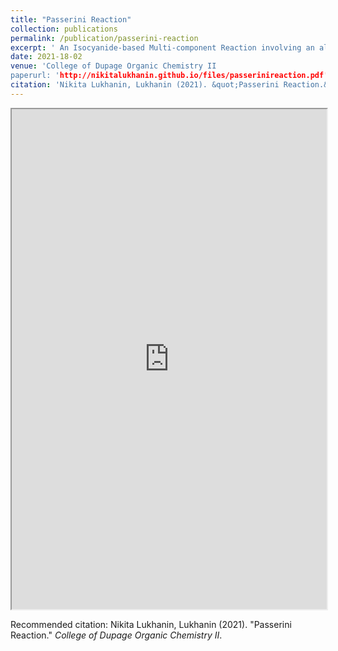 ```yaml
---
title: "Passerini Reaction"
collection: publications
permalink: /publication/passerini-reaction
excerpt: ' An Isocyanide-based Multi-component Reaction involving an aldehyde or ketone, an alcohol, and a carboxylic acid. Through this paper I explore the mechanism, history, uses in synthesis, and future exploration of the reaction that is finding increasing use in pharmaceuticals.'
date: 2021-18-02
venue: 'College of Dupage Organic Chemistry II
paperurl: 'http://nikitalukhanin.github.io/files/passerinireaction.pdf'
citation: 'Nikita Lukhanin, Lukhanin (2021). &quot;Passerini Reaction.&quot; <i>College of Dupage Organic Chemistry II</i>.'
---
```

<iframe src="https://nikitalukhanin.github.io/files/passerinireaction.pdf" width="100%" height="800rem">
This browser does not support PDFs. Please download the PDF to view it: <a href="/pdf/brain_in_a_vat.pdf">Download PDF</a>
</iframe>


Recommended citation: Nikita Lukhanin, Lukhanin (2021). &quot;Passerini Reaction.&quot; <i>College of Dupage Organic Chemistry II</i>.
